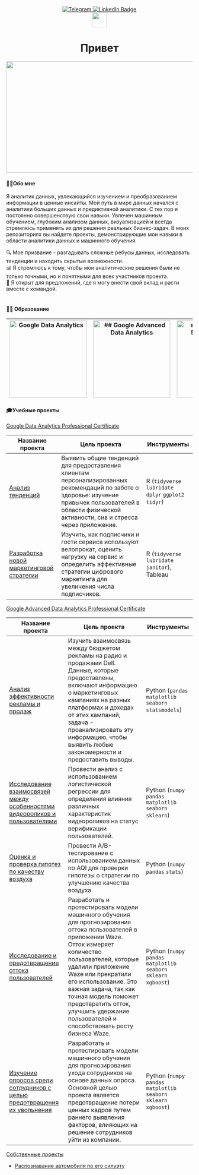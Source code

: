 <div id="badges" align="center">
<a href="https://t.me/sevamus">
<img src="https://img.shields.io/badge/Telegram-blue?logo=telegram&logoColor=white&style=for-the-badge" alt="Telegram"/>
<a href="https://www.linkedin.com/in/vsevolod-m-1498a0283/">
<img src="https://img.shields.io/badge/LinkedIn-blue?style=for-the-badge&logo=linkedin&logoColor=white" alt="LinkedIn Badge"></a>
</div>

<div align="center">
  <img src="https://media.giphy.com/media/hvRJCLFzcasrR4ia7z/giphy.gif" width="40">
  <h1>Привет</h1>
</div>

<p align="center"><img src="https://media.giphy.com/media/dWesBcTLavkZuG35MI/giphy.gif" width="600" height="300"  /></p>

#### 👨‍💻Обо мне

Я аналитик данных, увлекающийся изучением и преобразованием информации в ценные инсайты. Мой путь в мире данных начался с аналитики больших данных и предиктивной аналитики. С тех пор я постоянно совершенствую свои навыки. Увлечен машинным обучением, глубоким анализом данных, визуализацией и всегда стремлюсь применять их для решения реальных бизнес-задач. В моих репозиториях вы найдете проекты, демонстрирующие мои навыки в области аналитики данных и машинного обучения.

🔍 Мое призвание - разгадывать сложные ребусы данных, исследовать тенденции и находить скрытые возможности.<br>📊 Я стремлюсь к тому, чтобы мои аналитические решения были не только точными, но и понятными для всех участников проекта.<br>🌱 Я открыт для предложений, где я могу внести свой вклад и расти вместе с командой.<br><br>
  

#### 👨‍🎓 Образование
| <div style="width:210px"><img src="https://github.com/VsevolodMus/VsevolodMus/assets/138299372/4fb165ae-9534-44b0-a407-956e606bf204" width="208px" alt="Google Data Analytics"></div> | <div style="width:210px"><img src="https://github.com/VsevolodMus/VsevolodMus/assets/138299372/53d13af7-cd6f-47b9-a302-0618040e4bd8" width="208px" alt="## Google Advanced Data Analytics"></div> |<div style="width:210px"><img src="https://github.com/VsevolodMus/VsevolodMus/assets/138299372/54ad441a-9b1e-4e40-9a5b-fbdb9a7f249c" width="208px" alt="stepik-certificate-58852-dbba94b"></div>|
|--|--|--|

#### 🎓Учебные проекты

[Google Data Analytics Professional Certificate](https://github.com/VsevolodMus/Coursera/tree/main/Google%20Data%20Analytics)

| Название проекта                         | Цель проекта                                                                                                                                                                                                | Инструменты |
|------------------------------------------|-------------------------------------------------------------------------------------------------------------------------------------------------------------------------------------------------------------|-------------|
| [Анализ тенденций](https://github.com/VsevolodMus/Coursera/tree/main/Google%20Data%20Analytics/Bellabeat)                         | Выявить общие тенденций для предоставления клиентам персонализированных рекомендаций по заботе о здоровье: изучение привычек пользователей в области физической активности, сна и стресса через приложение. | R (`tidyverse` `lubridate` `dplyr` `ggplot2` `tidyr`)         |
| [Разработка новой маркетинговой стратегии](https://github.com/VsevolodMus/Coursera/tree/main/Google%20Data%20Analytics/Cyclistic) | Изучить, как подписчики и гости сервиса используют велопрокат, оценить нагрузку на сервис и определить эффективные стратегии цифрового маркетинга для увеличения числа подписчиков.                         | R (`tidyverse` `lubridate` `janitor`), Tableau         |

[Google Advanced Data Analytics Professional Certificate](https://github.com/VsevolodMus/Coursera/tree/main/Google%20Advanced%20Data%20Analytics)

| Название проекта | Цель проекта                                                                                                                                                                                                                                                                                                                                                              | Инструменты                                                   |
|------------------|---------------------------------------------------------------------------------------------------------------------------------------------------------------------------------------------------------------------------------------------------------------------------------------------------------------------------------------------------------------------------|---------------------------------------------------------------|
| [Анализ эффективности рекламы и продаж](https://colab.research.google.com/github/VsevolodMus/Coursera/blob/main/Google%20Advanced%20Data%20Analytics/%D0%90%D0%BD%D0%B0%D0%BB%D0%B8%D0%B7%20%D1%8D%D1%84%D1%84%D0%B5%D0%BA%D1%82%D0%B8%D0%B2%D0%BD%D0%BE%D1%81%D1%82%D0%B8%20%D1%80%D0%B5%D0%BA%D0%BB%D0%B0%D0%BC%D1%8B%20%D0%B8%20%D0%BF%D1%80%D0%BE%D0%B4%D0%B0%D0%B6/Dell.ipynb)             | Изучить взаимосвязь между бюджетом рекламы на радио и продажами Dell. Данные, которые предоставлены, включают информацию о маркетинговых кампаниях на разных платформах и доходах от этих кампаний, задача - проанализировать эту информацию, чтобы выявить любые закономерности и предоставить выводы.                                                                        | Python (`pandas` `matplotlib` `seaborn` `statsmodels`)            |
| [Исследование взаимосвязей между особенностями видеороликов и пользователями](https://colab.research.google.com/github/VsevolodMus/Coursera/blob/main/Google%20Advanced%20Data%20Analytics/%D0%98%D1%81%D1%81%D0%BB%D0%B5%D0%B4%D0%BE%D0%B2%D0%B0%D0%BD%D0%B8%D0%B5%20%D0%B2%D0%B7%D0%B0%D0%B8%D0%BC%D0%BE%D1%81%D0%B2%D1%8F%D0%B7%D0%B5%D0%B9%20%D0%BC%D0%B5%D0%B6%D0%B4%D1%83%20%D0%BE%D1%81%D0%BE%D0%B1%D0%B5%D0%BD%D0%BD%D0%BE%D1%81%D1%82%D1%8F%D0%BC%D0%B8%20%D0%B2%D0%B8%D0%B4%D0%B5%D0%BE%D1%80%D0%BE%D0%BB%D0%B8%D0%BA%D0%B0%20%D0%B8%20%D0%BF%D0%BE%D0%BB%D1%8C%D0%B7%D0%BE%D0%B2%D0%B0%D1%82%D0%B5%D0%BB%D1%8F%D0%BC%D0%B8/TikTok.ipynb)           | Провести анализ с использованием логистической регрессии для определения влияния различных характеристик видеороликов на статус верификации пользователей.                                        | Python (`numpy` `pandas` `matplotlib` `seaborn` `sklearn`)          |
| [Оценка и проверка гипотез по качеству воздуха](https://colab.research.google.com/github/VsevolodMus/Coursera/blob/main/Google%20Advanced%20Data%20Analytics/%D0%9E%D1%86%D0%B5%D0%BD%D0%BA%D0%B0%20%D0%B8%20%D0%BF%D1%80%D0%BE%D0%B2%D0%B5%D1%80%D0%BA%D0%B0%20%D0%B3%D0%B8%D0%BF%D0%BE%D1%82%D0%B5%D0%B7%20%D0%BF%D0%BE%20%D0%BA%D0%B0%D1%87%D0%B5%D1%81%D1%82%D0%B2%D1%83%20%D0%B2%D0%BE%D0%B7%D0%B4%D1%83%D1%85%D0%B0/ROA.ipynb)   | Провести A/B-тестирование с использованием данных по AQI для проверки гипотезы о стратегии по улучшению качества воздуха.                                                                                                                                                                                                                                                 | Python (`numpy` `pandas` `stats`)                                 |
| [Исследование и предотвращение оттока пользователей](https://colab.research.google.com/github/VsevolodMus/Coursera/blob/main/Google%20Advanced%20Data%20Analytics/%D0%98%D1%81%D1%81%D0%BB%D0%B5%D0%B4%D0%BE%D0%B2%D0%B0%D0%BD%D0%B8%D0%B5%20%D0%B8%20%D0%BF%D1%80%D0%B5%D0%B4%D0%BE%D1%82%D0%B2%D1%80%D0%B0%D1%89%D0%B5%D0%BD%D0%B8%D0%B5%20%D0%BE%D1%82%D1%82%D0%BE%D0%BA%D0%B0%20%D0%BF%D0%BE%D0%BB%D1%8C%D0%B7%D0%BE%D0%B2%D0%B0%D1%82%D0%B5%D0%BB%D0%B5%D0%B9/Waze.ipynb)          | Разработать и протестировать модели машинного обучения для прогнозирования оттока пользователей в приложении Waze. Отток измеряет количество пользователей, которые удалили приложение Waze или прекратили его использование. Это важная задача, так как точная модель поможет предотвратить отток, улучшить удержание пользователей и способствовать росту бизнеса Waze. | Python (`numpy` `pandas` `matplotlib` `seaborn` `sklearn` `xgboost`) |
| [Изучение опросов среди сотрудников с целью предотвращения их увольнения](https://colab.research.google.com/github/VsevolodMus/Coursera/blob/main/Google%20Advanced%20Data%20Analytics/%D0%98%D0%B7%D1%83%D1%87%D0%B5%D0%BD%D0%B8%D0%B5%20%D0%BE%D0%BF%D1%80%D0%BE%D1%81%D0%BE%D0%B2%20%D1%81%D1%80%D0%B5%D0%B4%D0%B8%20%D1%81%D0%BE%D1%82%D1%80%D1%83%D0%B4%D0%BD%D0%B8%D0%BA%D0%BE%D0%B2%20%D1%81%20%D1%86%D0%B5%D0%BB%D1%8C%D1%8E%20%D0%BF%D1%80%D0%B5%D0%B4%D0%BE%D1%82%D0%B2%D1%80%D0%B0%D1%89%D0%B5%D0%BD%D0%B8%D1%8F%20%D0%B8%D1%85%20%D1%83%D0%B2%D0%BE%D0%BB%D1%8C%D0%BD%D0%B5%D0%BD%D0%B8%D1%8F/Salifort_Motors.ipynb)  | Разработать и протестировать модели машинного обучения для прогнозирования ухода сотрудников на основе данных опроса. Основной целью проекта является предотвращение потери ценных кадров путем раннего выявления факторов, влияющих на решение сотрудников уйти из компании.                                                                                             | Python (`numpy` `pandas` `matplotlib` `seaborn` `sklearn` `xgboost`) |

[Собственные проекты](https://github.com/VsevolodMus/Machine_Learning/tree/main)
- [Распознавание автомобиля по его силуэту](https://colab.research.google.com/github/VsevolodMus/Machine_Learning/blob/main/%D0%A0%D0%B0%D1%81%D0%BF%D0%BE%D0%B7%D0%BD%D0%B0%D0%B2%D0%B0%D0%BD%D0%B8%D0%B5%20%D0%B0%D0%B2%D1%82%D0%BE%D0%BC%D0%BE%D0%B1%D0%B8%D0%BB%D1%8F/Vehicle.ipynb)
